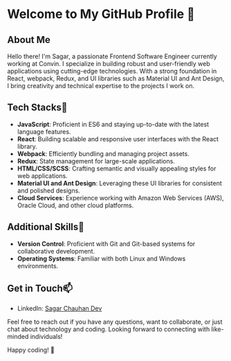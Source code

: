 # Welcome to My GitHub Profile 👋

## About Me

Hello there! I'm Sagar, a passionate Frontend Software Engineer currently working at Convin. I specialize in building robust and user-friendly web applications using cutting-edge technologies. With a strong foundation in React, webpack, Redux, and UI libraries such as Material UI and Ant Design, I bring creativity and technical expertise to the projects I work on.

## Tech Stacks👯

- **JavaScript**: Proficient in ES6 and staying up-to-date with the latest language features.
- **React**: Building scalable and responsive user interfaces with the React library.
- **Webpack**: Efficiently bundling and managing project assets.
- **Redux**: State management for large-scale applications.
- **HTML/CSS/SCSS**: Crafting semantic and visually appealing styles for web applications.
- **Material UI and Ant Design**: Leveraging these UI libraries for consistent and polished designs.
- **Cloud Services**: Experience working with Amazon Web Services (AWS), Oracle Cloud, and other cloud platforms.

## Additional Skills🔭

- **Version Control**: Proficient with Git and Git-based systems for collaborative development.
- **Operating Systems**: Familiar with both Linux and Windows environments.

## Get in Touch📫

- LinkedIn: [Sagar Chauhan Dev](https://www.linkedin.com/in/sagarchauhan-devp)

Feel free to reach out if you have any questions, want to collaborate, or just chat about technology and coding. Looking forward to connecting with like-minded individuals!

Happy coding! 🚀
<!--
**chauhansingh/chauhansingh** is a ✨ _special_ ✨ repository because its `README.md` (this file) appears on your GitHub profile.

Here are some ideas to get you started:

- 🔭 I’m currently working on ...
- 🌱 I’m currently learning ...
- 👯 I’m looking to collaborate on ...
- 🤔 I’m looking for help with ...
- 💬 Ask me about ...
- 📫 How to reach me: ...
- 😄 Pronouns: ...
- ⚡ Fun fact: ...

-->

